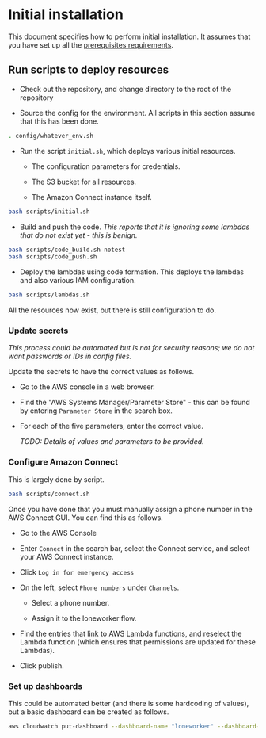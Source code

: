 # Initial installation

This document specifies how to perform initial installation. It assumes that you have set up all the [prerequisites requirements](prereqs.md).

## Run scripts to deploy resources

- Check out the repository, and change directory to the root of the repository

- Source the config for the environment. All scripts in this section assume that this has been done.

~~~bash
. config/whatever_env.sh
~~~

- Run the script `initial.sh`, which deploys various initial resources.

    - The configuration parameters for credentials.

    - The S3 bucket for all resources.

    - The Amazon Connect instance itself.

~~~bash
bash scripts/initial.sh
~~~

- Build and push the code. *This reports that it is ignoring some lambdas that do not exist yet - this is benign.*

~~~bash
bash scripts/code_build.sh notest
bash scripts/code_push.sh
~~~

- Deploy the lambdas using code formation. This deploys the lambdas and also various IAM configuration.

~~~bash
bash scripts/lambdas.sh
~~~

All the resources now exist, but there is still configuration to do.

### Update secrets

*This process could be automated but is not for security reasons; we do not want passwords or IDs in config files.*

Update the secrets to have the correct values as follows.

- Go to the AWS console in a web browser.

- Find the "AWS Systems Manager/Parameter Store" - this can be found by entering `Parameter Store` in the search box.

- For each of the five parameters, enter the correct value.

    *TODO: Details of values and parameters to be provided.*

### Configure Amazon Connect

This is largely done by script.

~~~bash
bash scripts/connect.sh
~~~

Once you have done that you must manually assign a phone number in the AWS Connect GUI. You can find this as follows.

- Go to the AWS Console

- Enter `Connect` in the search bar, select the Connect service, and select your AWS Connect instance.

- Click `Log in for emergency access`

- On the left, select `Phone numbers` under `Channels`.

    - Select a phone number.

    - Assign it to the loneworker flow.

- Find the entries that link to AWS Lambda functions, and reselect the Lambda function (which ensures that permissions are updated for these Lambdas).

- Click publish.

### Set up dashboards

This could be automated better (and there is some hardcoding of values), but a basic dashboard can be created as follows.

~~~bash
aws cloudwatch put-dashboard --dashboard-name "loneworker" --dashboard-body file://resources/dashboard.json
~~~

